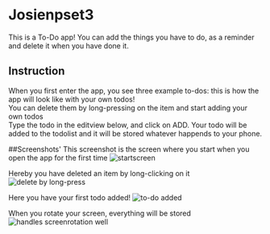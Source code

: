 # Josienpset3

This is a To-Do app!
You can add the things you have to do, as a reminder and delete it when you have done it.

## Instruction
When you first enter the app, you see three example to-dos: this is how the app will look like with your own todos! <br>
You can delete them by long-pressing on the item and start adding your own todos <br>
Type the todo in the editview below, and click on ADD. Your todo will be added to the todolist and it will be stored whatever happends to your phone.

##Screenshots'
This screenshot is the screen where you start when you open the app for the first time
![startscreen](https://cloud.githubusercontent.com/assets/18394953/15009598/8deb19dc-11e7-11e6-8ef3-e7b5dfa77b93.png)

Hereby you have deleted an item by long-clicking on it
![delete by long-press](https://cloud.githubusercontent.com/assets/18394953/15009601/8dfe6096-11e7-11e6-83b0-e5147c81b5c8.png)

Here you have your first todo added!
![to-do added](https://cloud.githubusercontent.com/assets/18394953/15009600/8df07fa8-11e7-11e6-88ed-8e7f89302ab6.png)

When you rotate your screen, everything will be stored
![handles screenrotation well](https://cloud.githubusercontent.com/assets/18394953/15009599/8df02e90-11e7-11e6-9d94-9e10c7d6333e.png)
